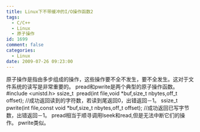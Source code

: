 ```yaml
---
title: Linux下不带缓冲的I/O操作函数2
tags:
  - C/C++
  - Linux
  - 原子操作
id: 1699
comment: false
categories:
  - Linux
date: 2009-07-26 09:23:00
---
```


原子操作是指由多步组成的操作，这些操作要不全不发生，要不全发生。这对于文件系统的读写是非常重要的。
pread和pwrite是两个典型的原子操作函数。
#include <unistd.h>
ssize_t  pread(int file,void *buf,size_t nbytes,off_t offset);
//成功返回读到的字符数，若读到尾返回0，出错返回－1。
ssize_t  pwrite(int file,const void *buf,size_t nbytes,off_t offset);
//成功返回已写字节数，出错返回－1。
pread相当于顺寻调用lseek和read,但是无法中断它们的操作。
pwrite类似。